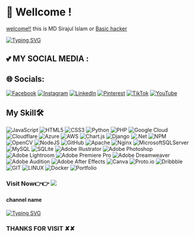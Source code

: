 # 👋 Wellcome !
[welcome!!](https://www.facebook.com/romantic.lover26) this is MD Sirajul Islam or [Basic hacker](https://www.youtube.com/channel/UCBVJrEUuLJqiyzh1kx1OOUA)
 
[![Typing SVG](https://readme-typing-svg.herokuapp.com?color=%23F90355&size=27&lines=𝓜𝓓-𝓢𝓘𝓡𝓐𝓙𝓤𝓛-𝓘𝓢𝓛𝓐𝓜;+𝕚𝕋'𝕊+ℕ𝕠𝕥+𝕁𝕦𝕤𝕥+𝕄𝕪+ℕ𝕒𝕞𝕖;★彡[ɪᴛ'ꜱ+ᴀ+ʙʀᴀɴᴅ]彡★)](https://git.io/typing-svg)
 

 
## 💕 MY SOCIAL MEDIA :

 ## 🌐 Socials:
 
[![Facebook](https://img.shields.io/badge/Facebook-%231877F2.svg?logo=Facebook&logoColor=white)](https://facebook.com/Sirajul26 ) [![Instagram](https://img.shields.io/badge/Instagram-%23E4405F.svg?logo=Instagram&logoColor=white)](https://instagram.com/Sirajul26 ) [![LinkedIn](https://img.shields.io/badge/LinkedIn-%230077B5.svg?logo=linkedin&logoColor=white)](https://linkedin.com/in/Sirajul26 ) [![Pinterest](https://img.shields.io/badge/Pinterest-%23E60023.svg?logo=Pinterest&logoColor=white)](https://pinterest.com/Sirajul26 ) [![TikTok](https://img.shields.io/badge/TikTok-%23000000.svg?logo=TikTok&logoColor=white)](https://tiktok.com/@its.sirajul01) [![YouTube](https://img.shields.io/badge/YouTube-%23FF0000.svg?logo=YouTube&logoColor=white)](https://youtube.com/@BasicHacker68) 

## My Skill🛠️

![JavaScript](https://img.shields.io/badge/javascript-%23323330.svg?style=for-the-badge&logo=javascript&logoColor=%23F7DF1E)
![HTML5](https://img.shields.io/badge/html5-%23E34F26.svg?style=for-the-badge&logo=html5&logoColor=white) ![CSS3](https://img.shields.io/badge/css3-%231572B6.svg?style=for-the-badge&logo=css3&logoColor=white) ![Python](https://img.shields.io/badge/python-3670A0?style=for-the-badge&logo=python&logoColor=ffdd54) ![PHP](https://img.shields.io/badge/php-%23777BB4.svg?style=for-the-badge&logo=php&logoColor=white) ![Google Cloud](https://img.shields.io/badge/Google%20Cloud-%234285F4.svg?style=for-the-badge&logo=google-cloud&logoColor=white) ![Cloudflare](https://img.shields.io/badge/Cloudflare-F38020?style=for-the-badge&logo=Cloudflare&logoColor=white) ![Azure](https://img.shields.io/badge/azure-%230072C6.svg?style=for-the-badge&logo=azure-devops&logoColor=white) 
![AWS](https://img.shields.io/badge/AWS-%23FF9900.svg?style=for-the-badge&logo=amazon-aws&logoColor=white) 
![Chart.js](https://img.shields.io/badge/chart.js-F5788D.svg?style=for-the-badge&logo=chart.js&logoColor=white) 
![Django](https://img.shields.io/badge/django-%23092E20.svg?style=for-the-badge&logo=django&logoColor=white) ![.Net](https://img.shields.io/badge/.NET-5C2D91?style=for-the-badge&logo=.net&logoColor=white) ![NPM](https://img.shields.io/badge/NPM-%23000000.svg?style=for-the-badge&logo=npm&logoColor=white) ![OpenCV](https://img.shields.io/badge/opencv-%23white.svg?style=for-the-badge&logo=opencv&logoColor=white) ![NodeJS](https://img.shields.io/badge/node.js-6DA55F?style=for-the-badge&logo=node.js&logoColor=white) ![GitHub](https://img.shields.io/badge/GitHub-%23121011.svg?style=for-the-badge&logo=github&logoColor=white) ![Apache](https://img.shields.io/badge/apache-%23D42029.svg?style=for-the-badge&logo=apache&logoColor=white) ![Nginx](https://img.shields.io/badge/nginx-%23009639.svg?style=for-the-badge&logo=nginx&logoColor=white) ![MicrosoftSQLServer](https://img.shields.io/badge/Microsoft%20SQL%20Sever-CC2927?style=for-the-badge&logo=microsoft%20sql%20server&logoColor=white) 
![MySQL](https://img.shields.io/badge/mysql-%2300f.svg?style=for-the-badge&logo=mysql&logoColor=white) ![SQLite](https://img.shields.io/badge/sqlite-%2307405e.svg?style=for-the-badge&logo=sqlite&logoColor=white) ![Adobe Illustrator](https://img.shields.io/badge/adobeillustrator-%23FF9A00.svg?style=for-the-badge&logo=adobeillustrator&logoColor=white) 
![Adobe Photoshop](https://img.shields.io/badge/adobephotoshop-%2331A8FF.svg?style=for-the-badge&logo=adobephotoshop&logoColor=white) 
![Adobe Lightroom](https://img.shields.io/badge/Adobe%20Lightroom-31A8FF.svg?style=for-the-badge&logo=Adobe%20Lightroom&logoColor=white) 
![Adobe Premiere Pro](https://img.shields.io/badge/Adobe%20Premiere%20Pro-9999FF.svg?style=for-the-badge&logo=Adobe%20Premiere%20Pro&logoColor=white) 
![Adobe Dreamweaver](https://img.shields.io/badge/Adobe%20Dreamweaver-FF61F6.svg?style=for-the-badge&logo=Adobe%20Dreamweaver&logoColor=white) ![Adobe Audition](https://img.shields.io/badge/Adobe%20Audition-9999FF.svg?style=for-the-badge&logo=Adobe%20Audition&logoColor=white) 
![Adobe After Effects](https://img.shields.io/badge/Adobe%20After%20Effects-9999FF.svg?style=for-the-badge&logo=Adobe%20After%20Effects&logoColor=white)
![Canva](https://img.shields.io/badge/Canva-%2300C4CC.svg?style=for-the-badge&logo=Canva&logoColor=white) ![Proto.io](https://img.shields.io/badge/Proto.io-161637?style=for-the-badge&logo=proto.io&logoColor=00e5ff) ![Dribbble](https://img.shields.io/badge/Dribbble-EA4C89?style=for-the-badge&logo=dribbble&logoColor=white) ![GIT](https://img.shields.io/badge/Git-fc6d26?style=for-the-badge&logo=git&logoColor=white) ![LINUX](https://img.shields.io/badge/Linux-FCC624?style=for-the-badge&logo=linux&logoColor=black) ![Docker](https://img.shields.io/badge/docker-%230db7ed.svg?style=for-the-badge&logo=docker&logoColor=white) ![Portfolio](https://img.shields.io/badge/Portfolio-%23000000.svg?style=for-the-badge&logo=firefox&logoColor=#FF7139)

### Visit Now👉👉 [![](https://img.shields.io/github/followers/sirajul26?style=social)](https://github.com/sirajul26?tab=repositories)

#### channel name

[![Typing SVG](https://readme-typing-svg.herokuapp.com?font=Fira+Code&weight=600&size=32&duration=10&pause=10&color=F70C22&background=000000&center=true&vCenter=true&width=250&lines=Basic+Hacker)](https://git.io/typing-svg)

### THANKS FOR VISIT ✘✘
